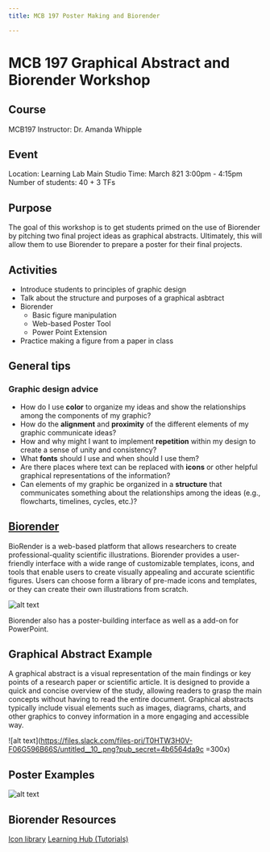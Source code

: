 ```yaml
---
title: MCB 197 Poster Making and Biorender

---
```


# MCB 197 Graphical Abstract and Biorender Workshop
## Course
MCB197
Instructor: Dr. Amanda Whipple

## Event
Location: Learning Lab Main Studio
Time: March 821  3:00pm - 4:15pm
Number of students: 40 + 3 TFs 

## Purpose
The goal of this workshop is to get students primed on the use of Biorender by pitching two final project ideas as graphical abstracts. Ultimately, this will allow them to use Biorender to prepare a poster for their final projects.

## Activities 

* Introduce students to principles of graphic design
* Talk about the structure and purposes of a graphical asbtract 
* Biorender
    * Basic figure manipulation 
    * Web-based Poster Tool
    * Power Point Extension 
* Practice making a figure from a paper in class


## General tips

### Graphic design advice
* How do I use **color** to organize my ideas and show the relationships among the components of my graphic?
* How do the **alignment** and  **proximity** of the different elements of my graphic communicate ideas?
* How and why might I want to implement **repetition** within my design to create a sense of unity and consistency?
* What **fonts** should I use and when should I use them? 
* Are there places where text can be replaced with **icons** or other helpful graphical representations of the information? 
* Can elements of my graphic be organized in a **structure** that communicates something about the relationships among the ideas  (e.g., flowcharts, timelines, cycles, etc.)?

## [Biorender](https://www.biorender.com)

BioRender is a web-based platform that allows researchers to create professional-quality scientific illustrations. Biorender provides a user-friendly interface with a wide range of customizable templates, icons, and tools that enable users to create visually appealing and accurate scientific figures. Users can choose form a  library of pre-made icons and templates, or they can create their own illustrations from scratch. 

![alt text](https://files.slack.com/files-pri/T0HTW3H0V-F06GEGYMRBN/screen_20recording_202024-01-30_20at_202.20.03_20pm.gif?pub_secret=28ec05234b)

Biorender also has a poster-building interface as well as a add-on for PowerPoint. 

## Graphical Abstract Example
A graphical abstract is a visual representation of the main findings or key points of a research paper or scientific article. It is designed to provide a quick and concise overview of the study, allowing readers to grasp the main concepts without having to read the entire document. Graphical abstracts typically include visual elements such as images, diagrams, charts, and other graphics to convey information in a more engaging and accessible way.

![alt text](https://files.slack.com/files-pri/T0HTW3H0V-F06G596B66S/untitled__10_.png?pub_secret=4b6564da9c =300x)


## Poster Examples 
![alt text](https://files.slack.com/files-pri/T0HTW3H0V-F06GB4XKND8/screenshot_2024-01-30_at_12.14.20_pm.png?pub_secret=baded9006e)

## Biorender Resources 
[Icon library](https://www.biorender.com/library)
[Learning Hub (Tutorials)](https://www.biorender.com/learn)
